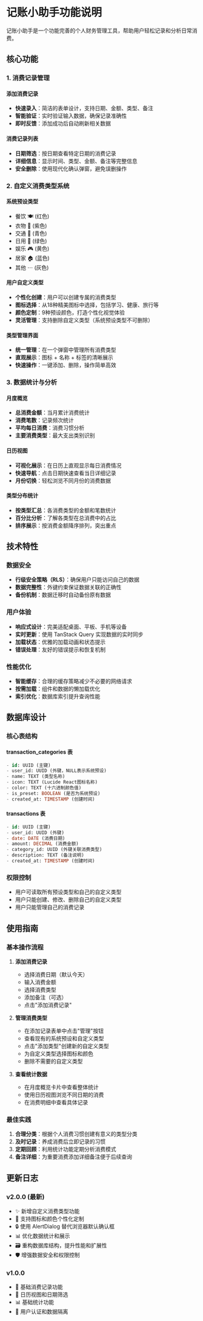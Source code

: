 # 记账小助手功能说明

记账小助手是一个功能完善的个人财务管理工具，帮助用户轻松记录和分析日常消费。

## 核心功能

### 1. 消费记录管理

#### 添加消费记录
- **快速录入**：简洁的表单设计，支持日期、金额、类型、备注
- **智能验证**：实时验证输入数据，确保记录准确性
- **即时反馈**：添加成功后自动刷新相关数据

#### 消费记录列表
- **日期筛选**：按日期查看特定日期的消费记录
- **详细信息**：显示时间、类型、金额、备注等完整信息
- **安全删除**：使用现代化确认弹窗，避免误删操作

### 2. 自定义消费类型系统

#### 系统预设类型
- 餐饮 🍽️ (红色)
- 衣物 👕 (紫色)
- 交通 🚗 (青色)
- 日用 🛒 (绿色)
- 娱乐 🎮 (黄色)
- 居家 🏠 (蓝色)
- 其他 ⋯ (灰色)

#### 用户自定义类型
- **个性化创建**：用户可以创建专属的消费类型
- **图标选择**：从18种精美图标中选择，包括学习、健康、旅行等
- **颜色定制**：9种预设颜色，打造个性化视觉体验
- **灵活管理**：支持删除自定义类型（系统预设类型不可删除）

#### 类型管理界面
- **统一管理**：在一个弹窗中管理所有消费类型
- **直观展示**：图标 + 名称 + 标签的清晰展示
- **快速操作**：一键添加、删除，操作简单高效

### 3. 数据统计与分析

#### 月度概览
- **总消费金额**：当月累计消费统计
- **消费笔数**：记录频次统计
- **平均每日消费**：消费习惯分析
- **主要消费类型**：最大支出类别识别

#### 日历视图
- **可视化展示**：在日历上直观显示每日消费情况
- **快速导航**：点击日期快速查看当日详细记录
- **月份切换**：轻松浏览不同月份的消费数据

#### 类型分布统计
- **按类型汇总**：各消费类型的金额和笔数统计
- **百分比分析**：了解各类型在总消费中的占比
- **排序展示**：按消费金额降序排列，突出重点

## 技术特性

### 数据安全
- **行级安全策略（RLS）**：确保用户只能访问自己的数据
- **数据完整性**：外键约束保证数据关联的正确性
- **备份机制**：数据迁移时自动备份原有数据

### 用户体验
- **响应式设计**：完美适配桌面、平板、手机等设备
- **实时更新**：使用 TanStack Query 实现数据的实时同步
- **加载状态**：优雅的加载动画和状态提示
- **错误处理**：友好的错误提示和恢复机制

### 性能优化
- **智能缓存**：合理的缓存策略减少不必要的网络请求
- **按需加载**：组件和数据的懒加载优化
- **索引优化**：数据库索引提升查询性能

## 数据库设计

### 核心表结构

#### transaction_categories 表
```sql
- id: UUID (主键)
- user_id: UUID (外键，NULL表示系统预设)
- name: TEXT (类型名称)
- icon: TEXT (Lucide React图标名称)
- color: TEXT (十六进制颜色值)
- is_preset: BOOLEAN (是否为系统预设)
- created_at: TIMESTAMP (创建时间)
```

#### transactions 表
```sql
- id: UUID (主键)
- user_id: UUID (外键)
- date: DATE (消费日期)
- amount: DECIMAL (消费金额)
- category_id: UUID (外键关联消费类型)
- description: TEXT (备注说明)
- created_at: TIMESTAMP (创建时间)
```

### 权限控制
- 用户可读取所有预设类型和自己的自定义类型
- 用户只能创建、修改、删除自己的自定义类型
- 用户只能管理自己的消费记录

## 使用指南

### 基本操作流程

1. **添加消费记录**
   - 选择消费日期（默认今天）
   - 输入消费金额
   - 选择消费类型
   - 添加备注（可选）
   - 点击"添加消费记录"

2. **管理消费类型**
   - 在添加记录表单中点击"管理"按钮
   - 查看现有的系统预设和自定义类型
   - 点击"添加类型"创建新的自定义类型
   - 为自定义类型选择图标和颜色
   - 删除不需要的自定义类型

3. **查看统计数据**
   - 在月度概览卡片中查看整体统计
   - 使用日历视图浏览不同日期的消费
   - 在消费明细中查看具体记录

### 最佳实践

1. **合理分类**：根据个人消费习惯创建有意义的类型分类
2. **及时记录**：养成消费后立即记录的习惯
3. **定期回顾**：利用统计功能定期分析消费模式
4. **备注详细**：为重要消费添加详细备注便于后续查询

## 更新日志

### v2.0.0 (最新)
- ✨ 新增自定义消费类型功能
- 🎨 支持图标和颜色个性化定制
- 🔒 使用 AlertDialog 替代浏览器默认确认框
- 📊 优化数据统计和展示
- 🗃️ 重构数据库结构，提升性能和扩展性
- 🛡️ 增强数据安全和权限控制

### v1.0.0
- 📝 基础消费记录功能
- 📅 日历视图和日期筛选
- 📊 基础统计功能
- 🔐 用户认证和数据隔离 